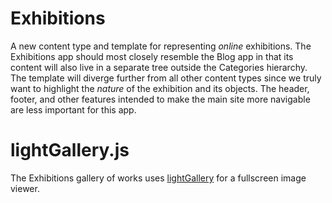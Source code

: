 # Exhibitions

A new content type and template for representing _online_ exhibitions. The Exhibitions app should most closely resemble the Blog app in that its content will also live in a separate tree outside the Categories hierarchy. The template will diverge further from all other content types since we truly want to highlight the _nature_ of the exhibition and its objects. The header, footer, and other features intended to make the main site more navigable are less important for this app.

# lightGallery.js

The Exhibitions gallery of works uses [lightGallery](http://sachinchoolur.github.io/lightGallery) for a fullscreen image viewer.
